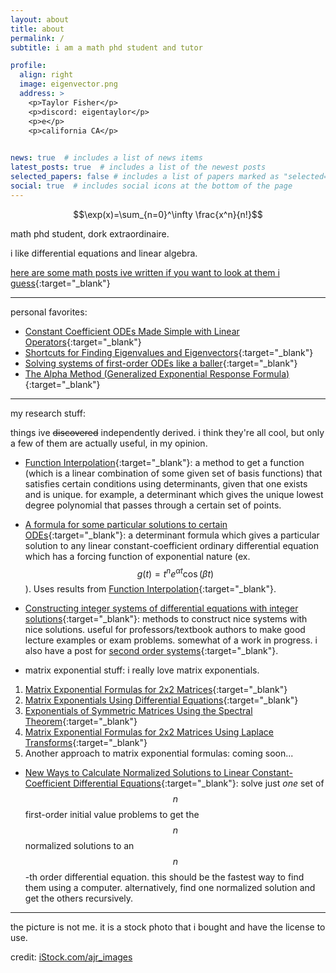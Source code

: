 ```yaml
---
layout: about
title: about
permalink: /
subtitle: i am a math phd student and tutor

profile:
  align: right
  image: eigenvector.png
  address: > 
    <p>Taylor Fisher</p> 
    <p>discord: eigentaylor</p>   
    <p>e</p> 
    <p>california CA</p>
    

news: true  # includes a list of news items
latest_posts: true  # includes a list of the newest posts
selected_papers: false # includes a list of papers marked as "selected={true}"
social: true  # includes social icons at the bottom of the page
---
```


$$\exp(x)=\sum_{n=0}^\infty \frac{x^n}{n!}$$

math phd student, dork extraordinaire.

i like differential equations and linear algebra.

[here are some math posts ive written if you want to look at them i guess](./blog){:target="_blank"}

---

personal favorites:

- [Constant Coefficient ODEs Made Simple with Linear Operators](./blog/linalglinconstcoef){:target="_blank"}
- [Shortcuts for Finding Eigenvalues and Eigenvectors](./blog/eigentricks){:target="_blank"}
- [Solving systems of first-order ODEs like a baller](./blog/firstordersystemsquick){:target="_blank"}
- [The Alpha Method (Generalized Exponential Response Formula)](./blog/alphamethod){:target="_blank"}

---

my research stuff:

things ive ~~discovered~~ independently derived. i think they're all cool, but only a few of them are actually useful, in my opinion.

- [Function Interpolation](./blog/functioninterp){:target="_blank"}: a method to get a function (which is a linear combination of some given set of basis functions) that satisfies certain conditions using determinants, given that one exists and is unique. for example, a determinant which gives the unique lowest degree polynomial that passes through a certain set of points.

- [A formula for some particular solutions to certain ODEs](./blog/exppolynonhomo){:target="_blank"}: a determinant formula which gives a particular solution to any linear constant-coefficient ordinary differential equation which has a forcing function of exponential nature (ex. $$g(t)=t^ne^{\alpha t}\cos(\beta t)$$). Uses results from [Function Interpolation](./blog/functioninterp){:target="_blank"}.

- [Constructing integer systems of differential equations with integer solutions](./blog/firstordersystems){:target="_blank"}: methods to construct nice systems with nice solutions. useful for professors/textbook authors to make good lecture examples or exam problems. somewhat of a work in progress. i also have a post for [second order systems](./blog/secondordersystems){:target="_blank"}.

- matrix exponential stuff: i really love matrix exponentials.
1. [Matrix Exponential Formulas for 2x2 Matrices](./blog/2x2ezmatrixexp){:target="_blank"}
2. [Matrix Exponentials Using Differential Equations](./blog/matrixexpwde){:target="_blank"}
3. [Exponentials of Symmetric Matrices Using the Spectral Theorem](./blog/symmetric-exp){:target="_blank"}
4. [Matrix Exponential Formulas for 2x2 Matrices Using Laplace Transforms](./blog/ezmatrixexp){:target="_blank"}
5. Another approach to matrix exponential formulas: coming soon...

- [New Ways to Calculate Normalized Solutions to Linear Constant-Coefficient Differential Equations](./blog/newnormalized){:target="_blank"}: solve just *one* set of $$n$$ first-order initial value problems to get the $$n$$ normalized solutions to an $$n$$-th order differential equation. this should be the fastest way to find them using a computer. alternatively, find one normalized solution and get the others recursively.

---

the picture is not me. it is a stock photo that i bought and have the license to use.

credit: <a href="https://iStock.com/portfolio/ajr_images" target="_blank">iStock.com/ajr_images</a>
